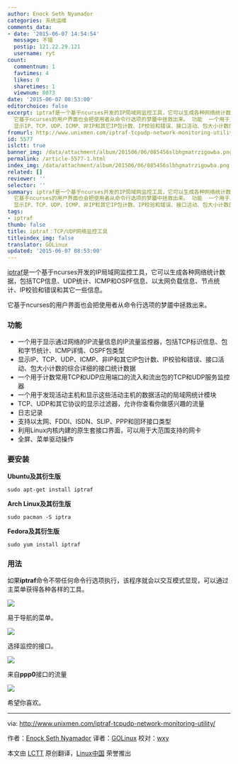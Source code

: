 ```yaml
---
author: Enock Seth Nyamador
categories: 系统运维
comments_data:
- date: '2015-06-07 14:54:54'
  message: 不错
  postip: 121.22.29.121
  username: ryt
count:
  commentnum: 1
  favtimes: 4
  likes: 0
  sharetimes: 1
  viewnum: 8073
date: '2015-06-07 08:53:00'
editorchoice: false
excerpt: iptraf是一个基于ncurses开发的IP局域网监控工具，它可以生成各种网络统计数据，包括TCP信息、UDP统计、ICMP和OSPF信息、以太网负载信息、节点统计、IP校验和错误和其它一些信息。
  它基于ncurses的用户界面也会把使用者从命令行选项的梦靥中拯救出来。 功能  一个用于显示通过网络的IP流量信息的IP流量监控器，包括TCP标识信息、包和字节统计、ICMP详情、OSPF包类型
  显示IP、TCP、UDP、ICMP、非IP和其它IP包计数、IP校验和错误、接口活动、包大小计数的综合详细的接口统计数据 一个用于计数常用TCP和UDP应用端口的流入和流出包的TCP和UDP
fromurl: http://www.unixmen.com/iptraf-tcpudp-network-monitoring-utility/
id: 5577
islctt: true
banner_img: /data/attachment/album/201506/06/085456slbhgmatrzigowba.png
permalink: /article-5577-1.html
index_img: /data/attachment/album/201506/06/085456slbhgmatrzigowba.png.thumb.jpg
related: []
reviewer: ''
selector: ''
summary: iptraf是一个基于ncurses开发的IP局域网监控工具，它可以生成各种网络统计数据，包括TCP信息、UDP统计、ICMP和OSPF信息、以太网负载信息、节点统计、IP校验和错误和其它一些信息。
  它基于ncurses的用户界面也会把使用者从命令行选项的梦靥中拯救出来。 功能  一个用于显示通过网络的IP流量信息的IP流量监控器，包括TCP标识信息、包和字节统计、ICMP详情、OSPF包类型
  显示IP、TCP、UDP、ICMP、非IP和其它IP包计数、IP校验和错误、接口活动、包大小计数的综合详细的接口统计数据 一个用于计数常用TCP和UDP应用端口的流入和流出包的TCP和UDP
tags:
- iptraf
thumb: false
title: iptraf：TCP/UDP网络监控工具
titleindex_img: false
translator: GOLinux
updated: '2015-06-07 08:53:00'
---
```


[iptraf](http://iptraf.seul.org/about.html)是一个基于ncurses开发的IP局域网监控工具，它可以生成各种网络统计数据，包括TCP信息、UDP统计、ICMP和OSPF信息、以太网负载信息、节点统计、IP校验和错误和其它一些信息。


它基于ncurses的用户界面也会把使用者从命令行选项的梦靥中拯救出来。


### 功能


* 一个用于显示通过网络的IP流量信息的IP流量监控器，包括TCP标识信息、包和字节统计、ICMP详情、OSPF包类型
* 显示IP、TCP、UDP、ICMP、非IP和其它IP包计数、IP校验和错误、接口活动、包大小计数的综合详细的接口统计数据
* 一个用于计数常用TCP和UDP应用端口的流入和流出包的TCP和UDP服务监控器
* 一个用于发现活动主机和显示这些活动主机的数据活动的局域网统计模块
* TCP、UDP和其它协议的显示过滤器，允许你查看你做感兴趣的流量
* 日志记录
* 支持以太网、FDDI、ISDN、SLIP、PPP和回环接口类型
* 利用Linux内核内建的原生套接口界面，可以用于大范围支持的网卡
* 全屏、菜单驱动操作


### 要安装


**Ubuntu及其衍生版**



```
sudo apt-get install iptraf

```

**Arch Linux及其衍生版**



```
sudo pacman -S iptra

```

**Fedora及其衍生版**



```
sudo yum install iptraf

```

### 用法


如果**iptraf**命令不带任何命令行选项执行，该程序就会以交互模式显现，可以通过主菜单获得各种各样的工具。


![](/data/attachment/album/201506/06/085456slbhgmatrzigowba.png)


易于导航的菜单。


![](/data/attachment/album/201506/06/085457n67bvf7b7tvtb2tb.png)


选择监控的接口。


![](/data/attachment/album/201506/06/085457omfzd4d1d716zy6q.png)


来自**ppp0**接口的流量


![](/data/attachment/album/201506/06/085458dqr2xqe19p6d0pqq.png)


希望你喜欢。




---


via: <http://www.unixmen.com/iptraf-tcpudp-network-monitoring-utility/>


作者：[Enock Seth Nyamador](http://www.unixmen.com/author/seth/) 译者：[GOLinux](https://github.com/GOLinux) 校对：[wxy](https://github.com/wxy)


本文由 [LCTT](https://github.com/LCTT/TranslateProject) 原创翻译，[Linux中国](http://linux.cn/) 荣誉推出